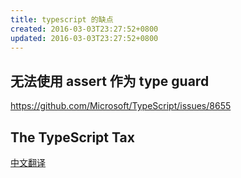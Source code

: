 ```yaml
---
title: typescript 的缺点
created: 2016-03-03T23:27:52+0800
updated: 2016-03-03T23:27:52+0800
---
```



## 无法使用 assert 作为 type guard

https://github.com/Microsoft/TypeScript/issues/8655


## The TypeScript Tax

[中文翻译](https://www.infoq.cn/article/Bmx*2UO9VRMTSbSWw4qX)
